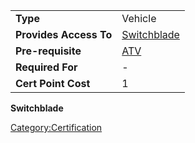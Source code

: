 |                        |                                          |
| ---------------------- | ---------------------------------------- |
| **Type**               | Vehicle                                  |
| **Provides Access To** | [Switchblade](Switchblade.md "wikilink") |
| **Pre-requisite**      | [ATV](</ATV_(Certification)> "wikilink") |
| **Required For**       | \-                                       |
| **Cert Point Cost**    | 1                                        |

**Switchblade**

[Category:Certification](Category:Certification.md "wikilink")
